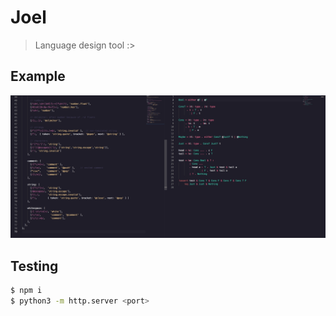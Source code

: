 # Joel

> Language design tool :>

## Example

![two panel editing window](images/example.png)

## Testing

```bash
$ npm i
$ python3 -m http.server <port>
```
